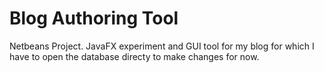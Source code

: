 # Blog Authoring Tool

Netbeans Project. JavaFX experiment and GUI tool for my blog for which I have to open the database directy to make changes for now.
